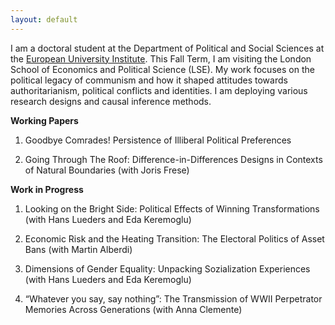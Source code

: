 ```yaml
---
layout: default
---
```


I am a doctoral student at the Department of Political and Social Sciences at the [European University Institute](https://www.eui.eu/en/academic-units/political-and-social-sciences). This Fall Term, I am visiting the London School of Economics and Political Science (LSE). My work focuses on the political legacy of communism and how it shaped attitudes towards authoritarianism, political conflicts and identities. I am deploying various research designs and causal inference methods. 

**Working Papers**  

1. Goodbye Comrades! Persistence of Illiberal Political Preferences

2. Going Through The Roof: Difference-in-Differences Designs in Contexts of Natural Boundaries (with Joris Frese)


**Work in Progress**

1. Looking on the Bright Side: Political Effects of Winning Transformations (with Hans Lueders and Eda Keremoglu)

2. Economic Risk and the Heating Transition: The Electoral Politics of Asset Bans (with Martin Alberdi)

3. Dimensions of Gender Equality: Unpacking Sozialization Experiences (with Hans Lueders and Eda Keremoglu)

4. “Whatever you say, say nothing”: The Transmission of WWII Perpetrator Memories Across Generations (with Anna Clemente)
